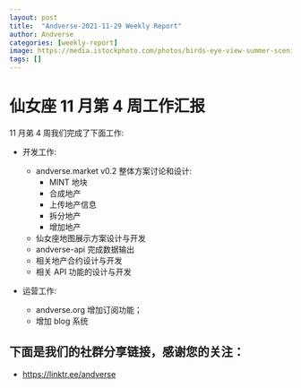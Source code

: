 ```yaml
---
layout: post
title:  "Andverse-2021-11-29 Weekly Report"
author: Andverse
categories: [weekly-report]
image: https://media.istockphoto.com/photos/birds-eye-view-summer-scenic-landscape-at-sunset-picture-id803068120?b=1&k=20&m=803068120&s=170667a&w=0&h=l9Bc7qCRUVhXqGlIA5hsrdBf_l9zjpimk6zAoARpaTE=
tags: []
---
```


# 仙女座 11 月第 4 周工作汇报

11 月弟 4 周我们完成了下面工作:

- 开发工作:
    - andverse.market v0.2 整体方案讨论和设计:
        - MINT 地块
        - 合成地产
        - 上传地产信息
        - 拆分地产
        - 增加地产
    - 仙女座地图展示方案设计与开发
    - andverse-api 完成数据输出 
    - 相关地产合约设计与开发
    - 相关 API 功能的设计与开发 

- 运营工作:
    - andverse.org 增加订阅功能；
    - 增加 blog 系统

## 下面是我们的社群分享链接，感谢您的关注：
- https://linktr.ee/andverse